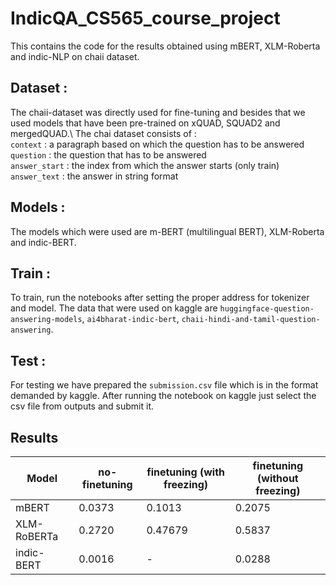 # IndicQA_CS565_course_project

This contains the code for the results obtained using mBERT, XLM-Roberta and indic-NLP on chaii dataset.

## Dataset :

The chaii-dataset was directly used for fine-tuning and besides that we used models that have been pre-trained on xQUAD, SQUAD2 and mergedQUAD.\ 
The chai dataset consists of : \
`context` : a paragraph based on which the question has to be answered \
`question` : the question that has to be answered \
`answer_start` : the index from which the answer starts (only train) \
`answer_text` : the answer in string format

## Models :

The models which were used are m-BERT (multilingual BERT), XLM-Roberta and indic-BERT.

## Train :

To train, run the notebooks after setting the proper address for tokenizer and model.
The data that were used on kaggle are `huggingface-question-answering-models`, `ai4bharat-indic-bert`, `chaii-hindi-and-tamil-question-answering`.

## Test : 

For testing we have prepared the `submission.csv` file which is in the format demanded by kaggle. After running the notebook on kaggle just select the csv file from outputs and submit it.

## Results

|       Model       | no-finetuning           | finetuning (with freezing)           | finetuning (without freezing)           |  
| ------------------- | ------------- | ------------- | ------------- |
| mBERT | 0.0373        | 0.1013        | 0.2075        |
| XLM-RoBERTa | 0.2720        | 0.47679        | 0.5837        |
| indic-BERT | 0.0016        | -        | 0.0288        |
